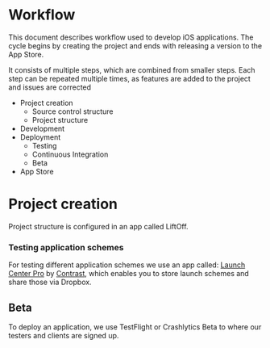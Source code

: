 Workflow
========

This document describes workflow used to develop iOS applications. The cycle begins by creating the project and ends with releasing a version to the App Store.

It consists of multiple steps, which are combined from smaller steps. Each step can be repeated multiple times, as features are added to the project and issues are corrected

- Project creation
  - Source control structure
  - Project structure
- Development
- Deployment
  - Testing
  - Continuous Integration
  - Beta
- App Store

# Project creation

Project structure is configured in an app called LiftOff.

### Testing application schemes

For testing different application schemes we use an app called: [Launch Center Pro](http://contrast.co/launch-center-pro/) by [Contrast](http://contrast.co), which enables you to store launch schemes and share those via Dropbox.

## Beta

To deploy an application, we use TestFlight or Crashlytics Beta to where our testers and clients are signed up.
